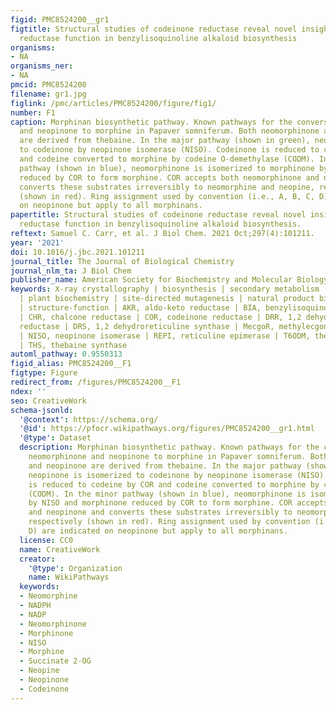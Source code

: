 ```yaml
---
figid: PMC8524200__gr1
figtitle: Structural studies of codeinone reductase reveal novel insights into aldo-keto
  reductase function in benzylisoquinoline alkaloid biosynthesis
organisms:
- NA
organisms_ner:
- NA
pmcid: PMC8524200
filename: gr1.jpg
figlink: /pmc/articles/PMC8524200/figure/fig1/
number: F1
caption: Morphinan biosynthetic pathway. Known pathways for the conversion of neomorphinone
  and neopinone to morphine in Papaver somniferum. Both neomorphinone and neopinone
  are derived from thebaine. In the major pathway (shown in green), neopinone is isomerized
  to codeinone by neopinone isomerase (NISO). Codeinone is reduced to codeine by COR
  and codeine converted to morphine by codeine O-demethylase (CODM). In the minor
  pathway (shown in blue), neomorphinone is isomerized to morphinone by NISO and morphinone
  reduced by COR to form morphine. COR accepts both neomorphinone and neopinone and
  converts these substrates irreversibly to neomorphine and neopine, respectively
  (shown in red). Ring assignment used by convention (i.e., A, B, C, D) are indicated
  on neopinone but apply to all morphinans.
papertitle: Structural studies of codeinone reductase reveal novel insights into aldo-keto
  reductase function in benzylisoquinoline alkaloid biosynthesis.
reftext: Samuel C. Carr, et al. J Biol Chem. 2021 Oct;297(4):101211.
year: '2021'
doi: 10.1016/j.jbc.2021.101211
journal_title: The Journal of Biological Chemistry
journal_nlm_ta: J Biol Chem
publisher_name: American Society for Biochemistry and Molecular Biology
keywords: X-ray crystallography | biosynthesis | secondary metabolism | enzyme structure
  | plant biochemistry | site-directed mutagenesis | natural product biosynthesis
  | structure-function | AKR, aldo-keto reductase | BIA, benzylisoquinoline alkaloid
  | CHR, chalcone reductase | COR, codeinone reductase | DRR, 1,2 dehydroreticuline
  reductase | DRS, 1,2 dehydroreticuline synthase | MecgoR, methylecgonone reductase
  | NISO, neopinone isomerase | REPI, reticuline epimerase | T6ODM, thebaine 6-O-demethylase
  | THS, thebaine synthase
automl_pathway: 0.9550313
figid_alias: PMC8524200__F1
figtype: Figure
redirect_from: /figures/PMC8524200__F1
ndex: ''
seo: CreativeWork
schema-jsonld:
  '@context': https://schema.org/
  '@id': https://pfocr.wikipathways.org/figures/PMC8524200__gr1.html
  '@type': Dataset
  description: Morphinan biosynthetic pathway. Known pathways for the conversion of
    neomorphinone and neopinone to morphine in Papaver somniferum. Both neomorphinone
    and neopinone are derived from thebaine. In the major pathway (shown in green),
    neopinone is isomerized to codeinone by neopinone isomerase (NISO). Codeinone
    is reduced to codeine by COR and codeine converted to morphine by codeine O-demethylase
    (CODM). In the minor pathway (shown in blue), neomorphinone is isomerized to morphinone
    by NISO and morphinone reduced by COR to form morphine. COR accepts both neomorphinone
    and neopinone and converts these substrates irreversibly to neomorphine and neopine,
    respectively (shown in red). Ring assignment used by convention (i.e., A, B, C,
    D) are indicated on neopinone but apply to all morphinans.
  license: CC0
  name: CreativeWork
  creator:
    '@type': Organization
    name: WikiPathways
  keywords:
  - Neomorphine
  - NADPH
  - NADP
  - Neomorphinone
  - Morphinone
  - NISO
  - Morphine
  - Succinate 2-OG
  - Neopine
  - Neopinone
  - Codeinone
---
```

